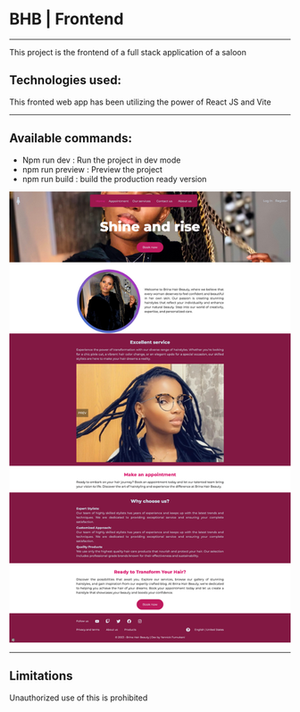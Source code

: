 <h1>BHB | Frontend</h1>
<hr>
<p>
This project is the frontend of a full stack application of a saloon
</p>

<h2>Technologies used:</h2>
<p>This fronted web app has been utilizing the power of React JS and Vite</p>

<hr>
<h2>Available commands: </h2>
<ul>
<li>Npm run dev : Run the project in dev mode</li>
<li>npm run preview : Preview the project</li>
<li>npm run build : build the production ready version</li>
</ul>

<img src="./public/images/git-preview.png" />

<hr>
<h2>Limitations</h2>
<p>Unauthorized use of this is prohibited</p>